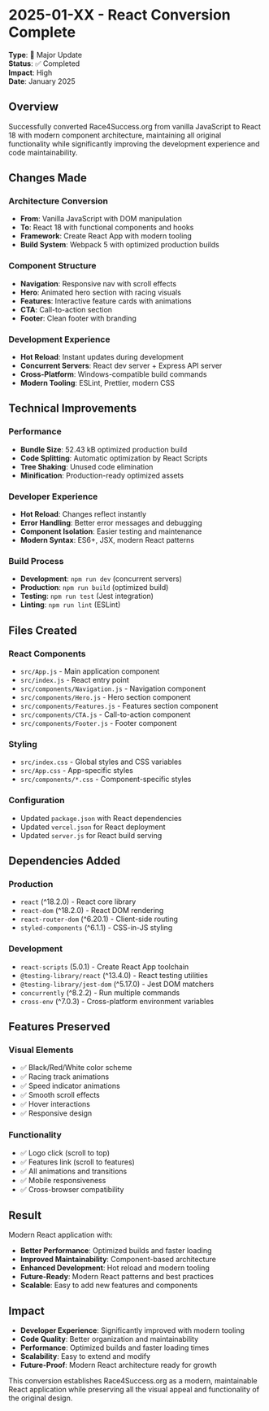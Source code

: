 # 2025-01-XX - React Conversion Complete

**Type**: 🚀 Major Update  
**Status**: ✅ Completed  
**Impact**: High  
**Date**: January 2025

## Overview

Successfully converted Race4Success.org from vanilla JavaScript to React 18 with modern component architecture, maintaining all original functionality while significantly improving the development experience and code maintainability.

## Changes Made

### Architecture Conversion
- **From**: Vanilla JavaScript with DOM manipulation
- **To**: React 18 with functional components and hooks
- **Framework**: Create React App with modern tooling
- **Build System**: Webpack 5 with optimized production builds

### Component Structure
- **Navigation**: Responsive nav with scroll effects
- **Hero**: Animated hero section with racing visuals
- **Features**: Interactive feature cards with animations
- **CTA**: Call-to-action section
- **Footer**: Clean footer with branding

### Development Experience
- **Hot Reload**: Instant updates during development
- **Concurrent Servers**: React dev server + Express API server
- **Cross-Platform**: Windows-compatible build commands
- **Modern Tooling**: ESLint, Prettier, modern CSS

## Technical Improvements

### Performance
- **Bundle Size**: 52.43 kB optimized production build
- **Code Splitting**: Automatic optimization by React Scripts
- **Tree Shaking**: Unused code elimination
- **Minification**: Production-ready optimized assets

### Developer Experience
- **Hot Reload**: Changes reflect instantly
- **Error Handling**: Better error messages and debugging
- **Component Isolation**: Easier testing and maintenance
- **Modern Syntax**: ES6+, JSX, modern React patterns

### Build Process
- **Development**: `npm run dev` (concurrent servers)
- **Production**: `npm run build` (optimized build)
- **Testing**: `npm run test` (Jest integration)
- **Linting**: `npm run lint` (ESLint)

## Files Created

### React Components
- `src/App.js` - Main application component
- `src/index.js` - React entry point
- `src/components/Navigation.js` - Navigation component
- `src/components/Hero.js` - Hero section component
- `src/components/Features.js` - Features section component
- `src/components/CTA.js` - Call-to-action component
- `src/components/Footer.js` - Footer component

### Styling
- `src/index.css` - Global styles and CSS variables
- `src/App.css` - App-specific styles
- `src/components/*.css` - Component-specific styles

### Configuration
- Updated `package.json` with React dependencies
- Updated `vercel.json` for React deployment
- Updated `server.js` for React build serving

## Dependencies Added

### Production
- `react` (^18.2.0) - React core library
- `react-dom` (^18.2.0) - React DOM rendering
- `react-router-dom` (^6.20.1) - Client-side routing
- `styled-components` (^6.1.1) - CSS-in-JS styling

### Development
- `react-scripts` (5.0.1) - Create React App toolchain
- `@testing-library/react` (^13.4.0) - React testing utilities
- `@testing-library/jest-dom` (^5.17.0) - Jest DOM matchers
- `concurrently` (^8.2.2) - Run multiple commands
- `cross-env` (^7.0.3) - Cross-platform environment variables

## Features Preserved

### Visual Elements
- ✅ Black/Red/White color scheme
- ✅ Racing track animations
- ✅ Speed indicator animations
- ✅ Smooth scroll effects
- ✅ Hover interactions
- ✅ Responsive design

### Functionality
- ✅ Logo click (scroll to top)
- ✅ Features link (scroll to features)
- ✅ All animations and transitions
- ✅ Mobile responsiveness
- ✅ Cross-browser compatibility

## Result

Modern React application with:
- **Better Performance**: Optimized builds and faster loading
- **Improved Maintainability**: Component-based architecture
- **Enhanced Development**: Hot reload and modern tooling
- **Future-Ready**: Modern React patterns and best practices
- **Scalable**: Easy to add new features and components

## Impact

- **Developer Experience**: Significantly improved with modern tooling
- **Code Quality**: Better organization and maintainability
- **Performance**: Optimized builds and faster loading times
- **Scalability**: Easy to extend and modify
- **Future-Proof**: Modern React architecture ready for growth

This conversion establishes Race4Success.org as a modern, maintainable React application while preserving all the visual appeal and functionality of the original design.
